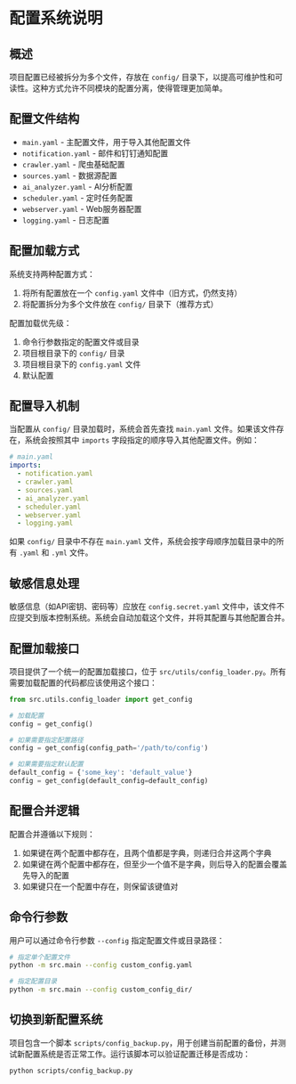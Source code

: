 # 配置系统说明

## 概述

项目配置已经被拆分为多个文件，存放在 `config/` 目录下，以提高可维护性和可读性。这种方式允许不同模块的配置分离，使得管理更加简单。

## 配置文件结构

- `main.yaml` - 主配置文件，用于导入其他配置文件
- `notification.yaml` - 邮件和钉钉通知配置
- `crawler.yaml` - 爬虫基础配置
- `sources.yaml` - 数据源配置
- `ai_analyzer.yaml` - AI分析配置
- `scheduler.yaml` - 定时任务配置
- `webserver.yaml` - Web服务器配置
- `logging.yaml` - 日志配置

## 配置加载方式

系统支持两种配置方式：
1. 将所有配置放在一个 `config.yaml` 文件中（旧方式，仍然支持）
2. 将配置拆分为多个文件放在 `config/` 目录下（推荐方式）

配置加载优先级：
1. 命令行参数指定的配置文件或目录
2. 项目根目录下的 `config/` 目录
3. 项目根目录下的 `config.yaml` 文件
4. 默认配置

## 配置导入机制

当配置从 `config/` 目录加载时，系统会首先查找 `main.yaml` 文件。如果该文件存在，系统会按照其中 `imports` 字段指定的顺序导入其他配置文件。例如：

```yaml
# main.yaml
imports:
  - notification.yaml
  - crawler.yaml
  - sources.yaml
  - ai_analyzer.yaml
  - scheduler.yaml
  - webserver.yaml
  - logging.yaml
```

如果 `config/` 目录中不存在 `main.yaml` 文件，系统会按字母顺序加载目录中的所有 `.yaml` 和 `.yml` 文件。

## 敏感信息处理

敏感信息（如API密钥、密码等）应放在 `config.secret.yaml` 文件中，该文件不应提交到版本控制系统。系统会自动加载这个文件，并将其配置与其他配置合并。

## 配置加载接口

项目提供了一个统一的配置加载接口，位于 `src/utils/config_loader.py`。所有需要加载配置的代码都应该使用这个接口：

```python
from src.utils.config_loader import get_config

# 加载配置
config = get_config()

# 如果需要指定配置路径
config = get_config(config_path='/path/to/config')

# 如果需要指定默认配置
default_config = {'some_key': 'default_value'}
config = get_config(default_config=default_config)
```

## 配置合并逻辑

配置合并遵循以下规则：
1. 如果键在两个配置中都存在，且两个值都是字典，则递归合并这两个字典
2. 如果键在两个配置中都存在，但至少一个值不是字典，则后导入的配置会覆盖先导入的配置
3. 如果键只在一个配置中存在，则保留该键值对

## 命令行参数

用户可以通过命令行参数 `--config` 指定配置文件或目录路径：

```bash
# 指定单个配置文件
python -m src.main --config custom_config.yaml

# 指定配置目录
python -m src.main --config custom_config_dir/
```

## 切换到新配置系统

项目包含一个脚本 `scripts/config_backup.py`，用于创建当前配置的备份，并测试新配置系统是否正常工作。运行该脚本可以验证配置迁移是否成功：

```bash
python scripts/config_backup.py
``` 